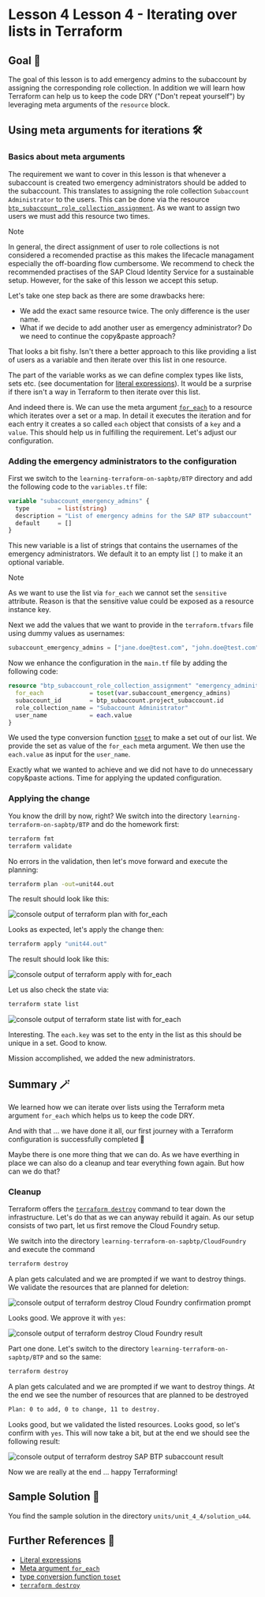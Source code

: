# Lesson 4 Lesson 4 - Iterating over lists in Terraform

## Goal 🎯

The goal of this lesson is to add emergency admins to the subaccount by assigning the corresponding role collection. In addition we will learn how Terraform can help us to keep the code DRY ("Don't repeat yourself") by leveraging meta arguments of the `resource` block.

## Using meta arguments for iterations 🛠️

### Basics about meta arguments

The requirement we want to cover in this lesson is that whenever a subaccount is created two emergency administrators should be added to the subaccount. This translates to assigning the role collection `Subaccount Administrator` to the users. This can be done via the resource [`btp_subaccount_role_collection_assignment`](https://registry.terraform.io/providers/SAP/btp/latest/docs/resources/subaccount_role_collection_assignment). As we want to assign two users we must add this resource two times.

> [!NOTE]
> In general, the direct assignment of user to role collections is not considered a recomended practise as this makes the lifecacle managament especially the off-boarding flow cumbersome. We recommend to check the recommended practises of the SAP Cloud Identity Service for a sustainable setup. However, for the sake of this lesson we accept this setup.

Let's take one step back as there are some drawbacks here:

- We add the exact same resource twice. The only difference is the user name.
- What if we decide to add another user as emergency administrator? Do we need to continue the copy&paste approach?

That looks a bit fishy. Isn't there a better approach to this like providing a list of users as a variable and then iterate over this list in one resource.

The part of the variable works as we can define complex types like lists, sets etc. (see documentation for [literal expressions](https://developer.hashicorp.com/terraform/language/expressions/types#literal-expressions)). It would be a surprise if there isn't a way in Terraform to then iterate over this list.

And indeed there is. We can use the meta argument [`for_each`](https://developer.hashicorp.com/terraform/language/meta-arguments/for_each) to a resource which iterates over a set or a map. In detail it executes the iteration and for each entry it creates a so called `each` object that consists of a `key` and a `value`. This should help us in fulfilling the requirement. Let's adjust our configuration.

### Adding the emergency administrators to the configuration

First we switch to the `learning-terraform-on-sapbtp/BTP` directory and add the following code to the `variables.tf` file:

```terraform
variable "subaccount_emergency_admins" {
  type        = list(string)
  description = "List of emergency admins for the SAP BTP subaccount"
  default     = []
}
```

This new variable is a list of strings that contains the usernames of the emergency administrators. We default it to an empty list `[]` to make it an optional variable.

> [!NOTE]
> As we want to use the list via `for_each` we cannot set the `sensitive` attribute. Reason is that the sensitive value could be exposed as a resource instance key.

Next we add the values that we want to provide in the `terraform.tfvars` file using dummy values as usernames:

```terraform
subaccount_emergency_admins = ["jane.doe@test.com", "john.doe@test.com"]
```

Now we enhance the configuration in the `main.tf` file by adding the following code:

```terraform
resource "btp_subaccount_role_collection_assignment" "emergency_adminitrators" {
  for_each             = toset(var.subaccount_emergency_admins)
  subaccount_id        = btp_subaccount.project_subaccount.id
  role_collection_name = "Subaccount Administrator"
  user_name            = each.value
}

```

We used the type conversion function [`toset`](https://developer.hashicorp.com/terraform/language/functions/toset) to make a set out of our list. We provide the set as value of the `for_each` meta argument. We then use the `each.value` as input for the `user_name`.

Exactly what we wanted to achieve and we did not have to do unnecessary copy&paste actions. Time for applying the updated configuration.

### Applying the change

You know the drill by now, right? We switch into the directory `learning-terraform-on-sapbtp/BTP` and do the homework first:

```bash
terraform fmt
terraform validate
```

No errors in the validation, then let's move forward and execute the planning:

```bash
terraform plan -out=unit44.out
```

The result should look like this:

![console output of terraform plan with for_each](./images/u4l4_terraform_plan_for_each.png)

Looks as expected, let's apply the change then:

```bash
terraform apply "unit44.out"
```

The result should look like this:

![console output of terraform apply with for_each](./images/u4l4_terraform_apply_for_each.png)

Let us also check the state via:

```bash
terraform state list
```

![console output of terraform state list with for_each](./images/u4l4_terraform_state_list_for_each.png)

Interesting. The `each.key` was set to the enty in the list as this should be unique in a set. Good to know.

Mission accomplished, we added the new administrators.

## Summary 🪄

We learned how we can iterate over lists using the Terraform meta argument `for_each` which helps us to keep the code DRY.

And with that ... we have done it all, our first journey with a Terraform configuration is successfully completed 🥳

Maybe there is one more thing that we can do. As we have everthing in place we can also do a cleanup and tear everything fown again. But how can we do that?

### Cleanup

Terraform offers the [`terraform destroy`](https://developer.hashicorp.com/terraform/cli/commands/destroy) command to tear down the infrastructure. Let's do that as we can anyway rebuild it again. As our setup consists of two part, let us first remove the Cloud Foundry setup.

We switch into the directory `learning-terraform-on-sapbtp/CloudFoundry` and execute the command

```bash
terraform destroy
```

A plan gets calculated and we are prompted if we want to destroy things. We validate the resources that are planned for deletion:

![console output of terraform destroy Cloud Foundry confirmation prompt](./images/u4l4_terraform_destroy_cf.png)

Looks good. We approve it with `yes`:

![console output of terraform destroy Cloud Foundry result](./images/u4l4_terraform_destroy_cf_result.png)

Part one done. Let's switch to the directory `learning-terraform-on-sapbtp/BTP` and so the same:

```bash
terraform destroy
```

A plan gets calculated and we are prompted if we want to destroy things. At the end we see the number of resources that are planned to be destroyed

```bash
Plan: 0 to add, 0 to change, 11 to destroy.

```

Looks good, but we validated the listed resources. Looks good, so let's confirm with `yes`. This will now take a bit, but at the end we should see the following result:

![console output of terraform destroy SAP BTP subaccount result](./images/u4l4_terraform_destroy_btp_result.png)

Now we are really at the end ... happy Terraforming!

## Sample Solution 🛟

You find the sample solution in the directory `units/unit_4_4/solution_u44`.

## Further References 📝

- [Literal expressions](https://developer.hashicorp.com/terraform/language/expressions/types#literal-expressions)
- [Meta argument `for_each`](https://developer.hashicorp.com/terraform/language/meta-arguments/for_each)
- [type conversion function `toset`](https://developer.hashicorp.com/terraform/language/functions/toset)
- [`terraform destroy`](https://developer.hashicorp.com/terraform/cli/commands/destroy)

